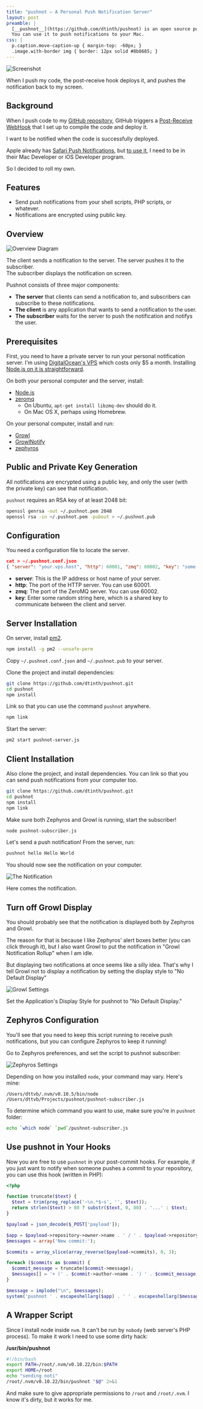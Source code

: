 ```yaml
---
title: "pushnot — A Personal Push Notification Server"
layout: post
preamble: |
  [__pushnot__](https://github.com/dtinth/pushnot) is an open source push notification server written in Node.js.
  You can use it to push notifications to your Mac.
css: |
  p.caption.move-caption-up { margin-top: -60px; }
  .image.with-border img { border: 12px solid #8b8685; }
---
```


<p class="image with-border"><img src="/images/pushnot-Screenshot2.png" alt="Screenshot"></p>
<p class="caption">When I push my code, the post-receive hook deploys it,
and pushes the notification back to my screen.</p>



Background
----------
When I push code to my [GitHub repository](https://github.com/dtinth/dark-facebook),
GitHub triggers a [Post-Receive WebHook](https://help.github.com/articles/post-receive-hooks) that I set up to compile the code and deploy it.

I want to be notified when the code is successfully deployed.

Apple already has [Safari Push Notifications](https://developer.apple.com/notifications/safari-push-notifications/),
but [to use it](https://developer.apple.com/library/mac/documentation/NetworkingInternet/Conceptual/NotificationProgrammingGuideForWebsites/PushNotifications/PushNotifications.html#//apple_ref/doc/uid/TP40013225-CH3-SW1),
I need to be in their Mac Developer or iOS Developer program.

So I decided to roll my own.


Features
--------

* Send push notifications from your shell scripts, PHP scripts, or whatever.
* Notifications are encrypted using public key.


Overview
--------

<p class="image"><img src="/images/pushnot.png" alt="Overview Diagram"></p>
<p class="caption">The client sends a notification to the server.
The server pushes it to the subscriber.<br>
The subscriber displays the notification on screen.</p>

Pushnot consists of three major components:

* __The server__ that clients can send a notification to, and subscribers can subscribe to these notifications.
* __The client__ is any application that wants to send a notification to the user.
* __The subscriber__ waits for the server to push the notification and notifys the user.




Prerequisites
-------------
First, you need to have a private server to run your personal notification server.
I'm using [DigitalOcean's VPS](https://www.digitalocean.com/)
which costs only $5 a month. Installing [Node.js on it is straightforward](https://www.digitalocean.com/community/articles/how-to-install-node-js-with-nvm-node-version-manager-on-a-vps).

On both your personal computer and the server, install:

* [Node.js](http://nodejs.org/)
* [zeromq](http://zeromq.org/)
  * On Ubuntu, `apt-get install libzmq-dev` should do it.
  * On Mac OS X, perhaps using Homebrew.

On your personal computer, install and run:

* [Growl](http://growl.info/)
* [GrowlNotify](http://growl.info/downloads)
* [zephyros](https://github.com/sdegutis/zephyros)


Public and Private Key Generation
---------------------------------
All notifications are encrypted using a public key,
and only the user (with the private key) can see that notification.

`pushnot` requires an RSA key of at least 2048 bit:

```bash
openssl genrsa -out ~/.pushnot.pem 2048
openssl rsa -in ~/.pushnot.pem -pubout > ~/.pushnot.pub
```


Configuration
-------------
You need a configuration file to locate the server.

```json
cat > ~/.pushnot.conf.json
{ "server": "your.vps.host", "http": 60001, "zmq": 60002, "key": "some random string" }
```

* __server__: This is the IP address or host name of your server.
* __http__: The port of the HTTP server. You can use 60001.
* __zmq__: The port of the ZeroMQ server. You can use 60002.
* __key__: Enter some random string here, which is a shared key to communicate between the client and server.



Server Installation
-------------------

On server, install [pm2](http://pm2.io/).

```bash
npm install -g pm2 --unsafe-perm
```

Copy `~/.pushnot.conf.json` and `~/.pushnot.pub` to your server.

Clone the project and install dependencies:

```bash
git clone https://github.com/dtinth/pushnot.git
cd pushnot
npm install
```

Link so that you can use the command `pushnot` anywhere.

```bash
npm link
```

Start the server:

```bash
pm2 start pushnot-server.js
```


Client Installation
-------------------

Also clone the project, and install dependencies.
You can link so that you can send push notifications from your computer too.

```bash
git clone https://github.com/dtinth/pushnot.git
cd pushnot
npm install
npm link
```

Make sure both Zephyros and Growl is running,
start the subscriber!

```bash
node pushnot-subscriber.js
```

Let's send a push notification!
From the server,
run:

```bash
pushnot hello Hello World
```

You should now see the notification on your computer.

<p class="image"><img src="/images/pushnot-Screenshot.png" alt="The Notification"></p>
<p class="caption move-caption-up">Here comes the notification.</p>



Turn off Growl Display
----------------------

You should probably see that the notification is displayed both by Zephyros and Growl.

The reason for that is because I like Zephyros' alert boxes better (you can click through it), but I also want Growl to put the notification in "Growl Notification Rollup" when I am idle.

But displaying two notifications at once seems like a silly idea. That's why I tell Growl not to display a notification by setting the display style to "No Default Display"

<p class="image"><img src="/images/pushnot-NoDefaultDisplay.png" alt="Growl Settings"></p>
<p class="caption move-caption-up">Set the Application's Display Style for pushnot to "No Default Display."</p>



Zephyros Configuration
----------------------

You'll see that you need to keep this script running to receive push notifications,
but you can configure Zephyros to keep it running!

Go to Zephyros preferences, and set the script to pushnot subscriber:

<p class="image"><img src="/images/pushnot-ZephyrosConfiguration.png" alt="Zephyros Settings"></p>

Depending on how you installed `node`, your command may vary. Here's mine:

```
/Users/dttvb/.nvm/v0.10.5/bin/node /Users/dttvb/Projects/pushnot/pushnot-subscriber.js
```

To determine which command you want to use, make sure you're in `pushnot` folder:

```bash
echo `which node` `pwd`/pushnot-subscriber.js
```



Use pushnot in Your Hooks
-------------------------

Now you are free to use `pushnot` in your post-commit hooks.
For example,
if you just want to notify when someone pushes a commit to your repository,
you can use this hook (written in PHP):

```php
<?php

function truncate($text) {
  $text = trim(preg_replace('~\n.*$~s', '', $text));
  return strlen($text) > 80 ? substr($text, 0, 80) . '...' : $text;
}

$payload = json_decode($_POST['payload']);

$app = $payload->repository->owner->name . ' / ' . $payload->repository->name;
$messages = array('New commit:');

$commits = array_slice(array_reverse($payload->commits), 0, 3);

foreach ($commits as $commit) {
  $commit_message = truncate($commit->message);
  $messages[] = '+ (' . $commit->author->name . ') ' . $commit_message;
}

$message = implode("\n", $messages);
system('pushnot ' . escapeshellarg($app) . ' ' . escapeshellarg($message));
```



A Wrapper Script
----------------

Since I install node inside `nvm`. It can't be run by `nobody` (web server's PHP process). To make it work I need to use some dirty hack:

__/usr/bin/pushnot__

```bash
#!/bin/bash
export PATH=/root/.nvm/v0.10.22/bin:$PATH
export HOME=/root
echo "sending noti"
/root/.nvm/v0.10.22/bin/pushnot "$@" 2>&1
```

And make sure to give appropriate permissions to `/root` and `/root/.nvm`.
I know it's dirty, but it works for me.






